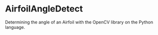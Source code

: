 # AirfoilAngleDetect
Determining the angle of an Airfoil with the OpenCV library on the Python language.

